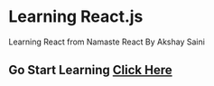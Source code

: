 # Learning React.js
 Learning React from Namaste React By Akshay Saini

## Go Start Learning <a href="https://namastedev.com/learn/namaste-react" target="_blank">Click Here</a>
